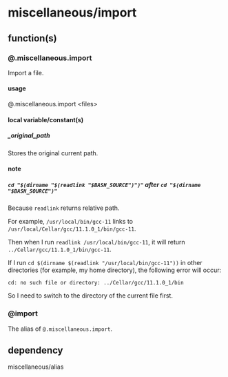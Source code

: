 # miscellaneous/import

## function(s)

### @.miscellaneous.import

Import a file.

#### usage

@.miscellaneous.import \<files\>

#### local variable/constant(s)

##### \_original\_path

Stores the original current path.

#### note

##### `cd "$(dirname "$(readlink "$BASH_SOURCE")")"` after `cd "$(dirname "$BASH_SOURCE")"`

Because `readlink` returns relative path.

For example, `/usr/local/bin/gcc-11` links to `/usr/local/Cellar/gcc/11.1.0_1/bin/gcc-11`.

Then when I run `readlink /usr/local/bin/gcc-11`, it will return `../Cellar/gcc/11.1.0_1/bin/gcc-11`.

If I run `cd $(dirname $(readlink "/usr/local/bin/gcc-11"))` in other directories \(for example, my home directory\), the following error will occur:

`cd: no such file or directory: ../Cellar/gcc/11.1.0_1/bin`

So I need to switch to the directory of the current file first.

### @import

The alias of `@.miscellaneous.import`.

## dependency

miscellaneous/alias
